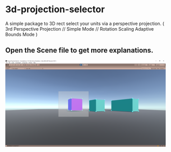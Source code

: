 # 3d-projection-selector
A simple package to 3D rect select your units via a perspective projection.
( 3rd Perspective Projection // Simple Mode // Rotation Scaling Adaptive Bounds Mode )

## Open the Scene file to get more explanations.

![alt text](Screenshot.png "Title")
